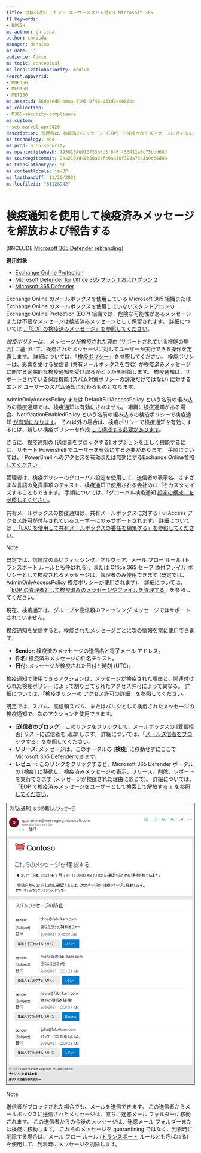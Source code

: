 ```yaml
---
title: 検疫の通知 (エンド ユーザーのスパム通知) Microsoft 365
f1.keywords:
- NOCSH
ms.author: chrisda
author: chrisda
manager: dansimp
ms.date: ''
audience: Admin
ms.topic: conceptual
ms.localizationpriority: medium
search.appverid:
- MOE150
- MED150
- MET150
ms.assetid: 56de4ed5-b0aa-4195-9f46-033d7cc086bc
ms.collection:
- M365-security-compliance
ms.custom:
- seo-marvel-apr2020
description: 管理者は、検疫済みメッセージ (EOP) で検疫されたメッセージに対するエンド Exchange Online Protectionについて学習できます。
ms.technology: mdo
ms.prod: m365-security
ms.openlocfilehash: 1950104e910733bfb3f846ff53411a6c75bbd68d
ms.sourcegitcommit: 2ea2105d40b60a87fc9aa30f392a73a3a9db6d99
ms.translationtype: MT
ms.contentlocale: ja-JP
ms.lasthandoff: 11/20/2021
ms.locfileid: "61128942"
---
```

# <a name="use-quarantine-notifications-to-release-and-report-quarantined-messages"></a>検疫通知を使用して検疫済みメッセージを解放および報告する

[!INCLUDE [Microsoft 365 Defender rebranding](../includes/microsoft-defender-for-office.md)]

**適用対象**
- [Exchange Online Protection](exchange-online-protection-overview.md)
- [Microsoft Defender for Office 365 プラン 1 およびプラン 2](defender-for-office-365.md)
- [Microsoft 365 Defender](../defender/microsoft-365-defender.md)

Exchange Online のメールボックスを使用している Microsoft 365 組織または Exchange Online のメールボックスを使用していないスタンドアロンの Exchange Online Protection (EOP) 組織では、危険な可能性があるメッセージまたは不要なメッセージは検疫済みメッセージとして保留されます。 詳細については [、「EOP の検疫済みメッセージ」を参照してください](quarantine-email-messages.md)。

_検疫ポリシーは、_ メッセージが検疫された理由 (サポートされている機能の場合) に基づいて、検疫されたメッセージに対してユーザーが実行できる操作を定義します。 詳細については、「[検疫ポリシー](quarantine-policies.md)」を参照してください。 検疫ポリシーは、影響を受ける受信者 (共有メールボックスを含む) が検疫済みメッセージに関する定期的な検疫通知を受け取るかどうかを制御します。 検疫通知は、サポートされている保護機能 (スパム対策ポリシーの評決だけではない) に対するエンド ユーザーのスパム通知に代わるものとなります。

AdminOnlyAccessPolicy または DefaultFullAccessPolicy という名前の組み込みの検疫通知では、検疫通知は有効にされません。 組織に検疫通知がある場合、NotificationEnabledPolicy という名前の組み込みの検疫ポリシーで検疫通知 [が有効になります](quarantine-policies.md#full-access-permissions-and-quarantine-notifications)。 それ以外の場合は、検疫ポリシーで検疫通知を有効にするには、新しい検疫ポリシーを作成 [して構成する必要があります](quarantine-policies.md#step-1-create-quarantine-policies-in-the-microsoft-365-defender-portal)。

さらに、検疫通知の [送信者をブロックする] オプションを正しく機能するには、リモート Powershell でユーザーを有効にする必要があります。 手順については、「PowerShell へのアクセスを有効または無効にするExchange Online[参照してください](/powershell/exchange/disable-access-to-exchange-online-powershell)。

管理者は、検疫ポリシーのグローバル設定を使用して、送信者の表示名、さまざまな言語の免責事項のテキスト、検疫通知で使用される会社のロゴをカスタマイズすることもできます。 手順については、「グローバル検疫通知 [設定の構成」を参照してください](quarantine-policies.md#configure-global-quarantine-notification-settings-in-the-microsoft-365-defender-portal)。

共有メールボックスの検疫通知は、共有メールボックスに対する FullAccess アクセス許可が付与されているユーザーにのみサポートされます。 詳細については [、「EAC を使用して共有メールボックスの委任を編集する」を参照してください](/Exchange/collaboration-exo/shared-mailboxes#use-the-eac-to-edit-shared-mailbox-delegation)。

> [!NOTE]
> 既定では、信頼度の高いフィッシング、マルウェア、メール フロー ルール (トランスポート ルールとも呼ばれる)、または Office 365 セーフ 添付ファイル ポリシーとして検疫されるメッセージは、管理者のみ使用できます (既定では、AdminOnlyAccessPolicy 検疫ポリシーが使用されます)。 詳細については、「[EOP の管理者として検疫済みのメッセージやファイルを管理する](manage-quarantined-messages-and-files.md)」を参照してください。
>
> 現在、検疫通知は、グループや高信頼のフィッシング メッセージではサポートされていません。 

検疫通知を受信すると、検疫されたメッセージごとに次の情報を常に使用できます。

- **Sender**: 検疫済みメッセージの送信名と電子メール アドレス。
- **件名**: 検疫済みメッセージの件名テキスト。
- **日付**: メッセージが検疫された日付と時刻 (UTC)。

検疫通知で使用できるアクションは、メッセージが検疫された理由と、関連付けられた検疫ポリシーによって割り当てられたアクセス許可によって異なる。 詳細については、「検疫ポリシーの [アクセス許可の詳細」を参照してください](quarantine-policies.md#quarantine-policy-permission-details)。

既定では、スパム、高信頼スパム、またはバルクとして検疫されたメッセージの検疫通知で、次のアクションを使用できます。

- **[送信者のブロック**] : このリンクをクリックして、メールボックスの [受信拒否] リストに送信者を _追加_ します。 詳細については、「[メール送信者をブロックする](https://support.microsoft.com/office/b29fd867-cac9-40d8-aed1-659e06a706e4)」を参照してください。
- **リリース**: メッセージは、このポータルの [**検疫**] に移動せずにここでMicrosoft 365 Defenderできます。
- **レビュー**: このリンクをクリックすると、Microsoft 365 Defender ポータルの [検疫] に移動し、検疫済みメッセージの表示、リリース、削除、レポートを実行できます (メッセージが検疫された理由に応じて)。 詳細については、「EOP で検疫済みメッセージをユーザーとして検索して解放する [」を参照してください](find-and-release-quarantined-messages-as-a-user.md)。

![検疫通知の例。](../../media/end-user-spam-notification.png)

> [!NOTE]
> 送信者がブロックされた場合でも、メールを送信できます。 この送信者からメールボックスに送信されたメッセージは、直ちに迷惑メール フォルダーに移動されます。 この送信者からの今後のメッセージは、迷惑メール フォルダーまたは検疫に移動します。 これらのメッセージを quarantining ではなく、到着時に削除する場合は、メール フロー ルール [(トランスポート](/exchange/security-and-compliance/mail-flow-rules/mail-flow-rules) ルールとも呼ばれる) を使用して、到着時にメッセージを削除します。
